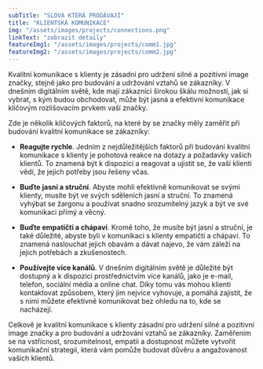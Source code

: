 ```yaml
---
subTitle: "SLOVA KTERÁ PRODÁVAJÍ" 
title: "KLIENTSKÁ KOMUNIKACE"
img: "/assets/images/projects/connections.png"
linkText: "zobrazit detaily"
featureImg1: "/assets/images/projects/comm1.jpg"
featureImg2: "/assets/images/projects/comm2.jpg"
---
```

Kvalitní komunikace s klienty je zásadní pro udržení silné a pozitivní image značky, stejně jako pro budování a udržování vztahů se zákazníky. V dnešním digitálním světě, kde mají zákazníci širokou škálu možností, jak si vybrat, s kým budou obchodovat, může být jasná a efektivní komunikace klíčovým rozlišovacím prvkem vaší značky.

Zde je několik klíčových faktorů, na které by se značky měly zaměřit při budování kvalitní komunikace se zákazníky:

- **Reagujte rychle**. Jedním z nejdůležitějších faktorů při budování kvalitní komunikace s klienty je pohotová reakce na dotazy a požadavky vašich klientů. To znamená být k dispozici a reagovat a ujistit se, že vaši klienti vědí, že jejich potřeby jsou řešeny včas.

- **Buďte jasní a struční**. Abyste mohli efektivně komunikovat se svými klienty, musíte být ve svých sděleních jasní a struční. To znamená vyhýbat se žargonu a používat snadno srozumitelný jazyk a být ve své komunikaci přímý a věcný.

- **Buďte empatičtí a chápaví**. Kromě toho, že musíte být jasní a struční, je také důležité, abyste byli v komunikaci s klienty empatičtí a chápaví. To znamená naslouchat jejich obavám a dávat najevo, že vám záleží na jejich potřebách a zkušenostech.

- **Používejte více kanálů**. V dnešním digitálním světě je důležité být dostupný a k dispozici prostřednictvím více kanálů, jako je e-mail, telefon, sociální média a online chat. Díky tomu vás mohou klienti kontaktovat způsobem, který jim nejvíce vyhovuje, a pomáhá zajistit, že s nimi můžete efektivně komunikovat bez ohledu na to, kde se nacházejí.

Celkově je kvalitní komunikace s klienty zásadní pro udržení silné a pozitivní image značky a pro budování a udržování vztahů se zákazníky. Zaměřením se na vstřícnost, srozumitelnost, empatii a dostupnost můžete vytvořit komunikační strategii, která vám pomůže budovat důvěru a angažovanost vašich klientů.